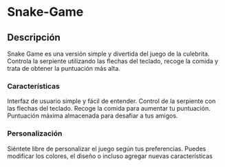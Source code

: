 # Snake-Game

## Descripción
Snake Game es una versión simple y divertida del juego de la culebrita. Controla la serpiente utilizando las flechas del teclado, recoge la comida y trata de obtener la puntuación más alta.


### Características
Interfaz de usuario simple y fácil de entender.
Control de la serpiente con las flechas del teclado.
Recoge la comida para aumentar tu puntuación.
Puntuación máxima almacenada para desafiar a tus amigos.

### Personalización
Siéntete libre de personalizar el juego según tus preferencias. Puedes modificar los colores, el diseño o incluso agregar nuevas características

